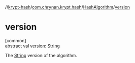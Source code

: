 //[krypt-hash](../../../index.md)/[com.chrynan.krypt.hash](../index.md)/[HashAlgorithm](index.md)/[version](version.md)

# version

[common]\
abstract val [version](version.md): [String](https://kotlinlang.org/api/latest/jvm/stdlib/kotlin/-string/index.html)

The [String](https://kotlinlang.org/api/latest/jvm/stdlib/kotlin/-string/index.html) version of the algorithm.
